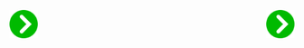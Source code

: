 <br><br>
<div align="justify">
    <a href="https://github.com/Ouroboros-Tech/modul-pembelajaran/tree/main/3.%20Software%20Engineering/1.%20Introduction/2.%20Day%20To%20Day" target="_blank"><img src="https://github.com/Ouroboros-Tech/modul-pembelajaran/blob/main/image/right%20(1).png" align="right" height="50" width="50"></a>
    <a href="https://github.com/Ouroboros-Tech/modul-pembelajaran/blob/main/3.%20Software%20Engineering/1.%20Introduction/1.%20What%20is%20Software%20Engineer/README.md" target="_blank"><img src="https://github.com/Ouroboros-Tech/modul-pembelajaran/blob/main/image/right%20(1).png" align="left" height="50" width="50" rotate="90"></a>
<div>
